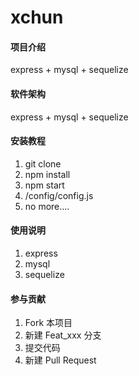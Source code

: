 # xchun

#### 项目介绍
express + mysql + sequelize 

#### 软件架构
express + mysql + sequelize


#### 安装教程

1. git clone
2. npm install
2. npm start
4. /config/config.js
5. no more....

#### 使用说明

1. express
2. mysql
3. sequelize

#### 参与贡献

1. Fork 本项目
2. 新建 Feat_xxx 分支
3. 提交代码
4. 新建 Pull Request